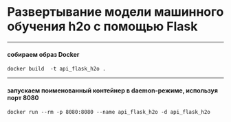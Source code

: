 # Развертывание модели машинного обучения h2o с помощью Flask

--------------------------------------------------------------------------------

#### собираем образ Docker

``` docker build  -t api_flask_h2o . ```

--------------------------------------------------------------------------------
#### запускаем поименованный контейнер в daemon-режиме, используя порт 8080

```docker run --rm -p 8080:8080 --name api_flask_h2o -d api_flask_h2o```

